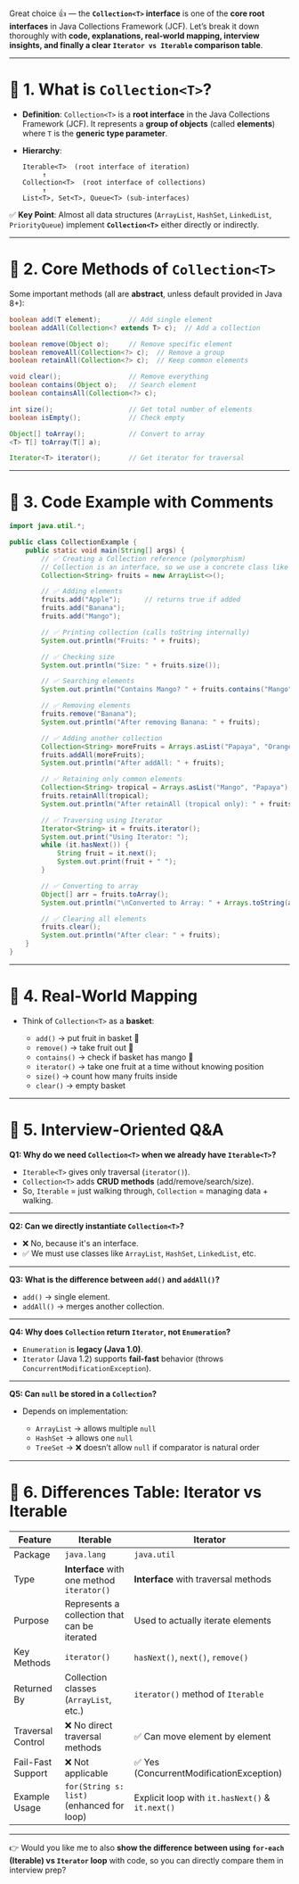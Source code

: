 Great choice 👍 — the **`Collection<T>` interface** is one of the **core root interfaces** in Java Collections Framework (JCF). Let’s break it down thoroughly with **code, explanations, real-world mapping, interview insights, and finally a clear `Iterator vs Iterable` comparison table**.

---

# 📌 1. What is `Collection<T>`?

* **Definition**:
  `Collection<T>` is a **root interface** in the Java Collections Framework (JCF).
  It represents a **group of objects** (called **elements**) where `T` is the **generic type parameter**.
* **Hierarchy**:

  ```
  Iterable<T>  (root interface of iteration)
       ↑
  Collection<T>  (root interface of collections)
       ↑
  List<T>, Set<T>, Queue<T> (sub-interfaces)
  ```

✅ **Key Point**: Almost all data structures (`ArrayList`, `HashSet`, `LinkedList`, `PriorityQueue`) implement **`Collection<T>`** either directly or indirectly.

---

# 📌 2. Core Methods of `Collection<T>`

Some important methods (all are **abstract**, unless default provided in Java 8+):

```java
boolean add(T element);       // Add single element
boolean addAll(Collection<? extends T> c);  // Add a collection

boolean remove(Object o);     // Remove specific element
boolean removeAll(Collection<?> c);  // Remove a group
boolean retainAll(Collection<?> c);  // Keep common elements

void clear();                 // Remove everything
boolean contains(Object o);   // Search element
boolean containsAll(Collection<?> c);

int size();                   // Get total number of elements
boolean isEmpty();            // Check empty

Object[] toArray();           // Convert to array
<T> T[] toArray(T[] a);

Iterator<T> iterator();       // Get iterator for traversal
```

---

# 📌 3. Code Example with Comments

```java
import java.util.*;  

public class CollectionExample {
    public static void main(String[] args) {
        // ✅ Creating a Collection reference (polymorphism)
        // Collection is an interface, so we use a concrete class like ArrayList
        Collection<String> fruits = new ArrayList<>();

        // ✅ Adding elements
        fruits.add("Apple");      // returns true if added
        fruits.add("Banana");
        fruits.add("Mango");

        // ✅ Printing collection (calls toString internally)
        System.out.println("Fruits: " + fruits);

        // ✅ Checking size
        System.out.println("Size: " + fruits.size());

        // ✅ Searching elements
        System.out.println("Contains Mango? " + fruits.contains("Mango"));

        // ✅ Removing elements
        fruits.remove("Banana");
        System.out.println("After removing Banana: " + fruits);

        // ✅ Adding another collection
        Collection<String> moreFruits = Arrays.asList("Papaya", "Orange");
        fruits.addAll(moreFruits);
        System.out.println("After addAll: " + fruits);

        // ✅ Retaining only common elements
        Collection<String> tropical = Arrays.asList("Mango", "Papaya");
        fruits.retainAll(tropical);
        System.out.println("After retainAll (tropical only): " + fruits);

        // ✅ Traversing using Iterator
        Iterator<String> it = fruits.iterator();
        System.out.print("Using Iterator: ");
        while (it.hasNext()) {
            String fruit = it.next();
            System.out.print(fruit + " ");
        }

        // ✅ Converting to array
        Object[] arr = fruits.toArray();
        System.out.println("\nConverted to Array: " + Arrays.toString(arr));

        // ✅ Clearing all elements
        fruits.clear();
        System.out.println("After clear: " + fruits);
    }
}
```

---

# 📌 4. Real-World Mapping

* Think of `Collection<T>` as a **basket**:

  * `add()` → put fruit in basket 🍎
  * `remove()` → take fruit out 🍌
  * `contains()` → check if basket has mango 🥭
  * `iterator()` → take one fruit at a time without knowing position
  * `size()` → count how many fruits inside
  * `clear()` → empty basket

---

# 📌 5. Interview-Oriented Q&A

**Q1: Why do we need `Collection<T>` when we already have `Iterable<T>`?**

* `Iterable<T>` gives only traversal (`iterator()`).
* `Collection<T>` adds **CRUD methods** (add/remove/search/size).
* So, `Iterable` = just walking through, `Collection` = managing data + walking.

---

**Q2: Can we directly instantiate `Collection<T>`?**

* ❌ No, because it's an interface.
* ✅ We must use classes like `ArrayList`, `HashSet`, `LinkedList`, etc.

---

**Q3: What is the difference between `add()` and `addAll()`?**

* `add()` → single element.
* `addAll()` → merges another collection.

---

**Q4: Why does `Collection` return `Iterator`, not `Enumeration`?**

* `Enumeration` is **legacy (Java 1.0)**.
* `Iterator` (Java 1.2) supports **fail-fast** behavior (throws `ConcurrentModificationException`).

---

**Q5: Can `null` be stored in a `Collection`?**

* Depends on implementation:

  * `ArrayList` → allows multiple `null`
  * `HashSet` → allows one `null`
  * `TreeSet` → ❌ doesn’t allow `null` if comparator is natural order

---

# 📌 6. Differences Table: **Iterator vs Iterable**

| Feature           | **Iterable**                                 | **Iterator**                                    |
| ----------------- | -------------------------------------------- | ----------------------------------------------- |
| Package           | `java.lang`                                  | `java.util`                                     |
| Type              | **Interface** with one method `iterator()`   | **Interface** with traversal methods            |
| Purpose           | Represents a collection that can be iterated | Used to actually iterate elements               |
| Key Methods       | `iterator()`                                 | `hasNext()`, `next()`, `remove()`               |
| Returned By       | Collection classes (`ArrayList`, etc.)       | `iterator()` method of `Iterable`               |
| Traversal Control | ❌ No direct traversal methods                | ✅ Can move element by element                   |
| Fail-Fast Support | ❌ Not applicable                             | ✅ Yes (ConcurrentModificationException)         |
| Example Usage     | `for(String s: list)` (enhanced for loop)    | Explicit loop with `it.hasNext()` & `it.next()` |

---

👉 Would you like me to also **show the difference between using `for-each` (Iterable) vs `Iterator` loop** with code, so you can directly compare them in interview prep?
